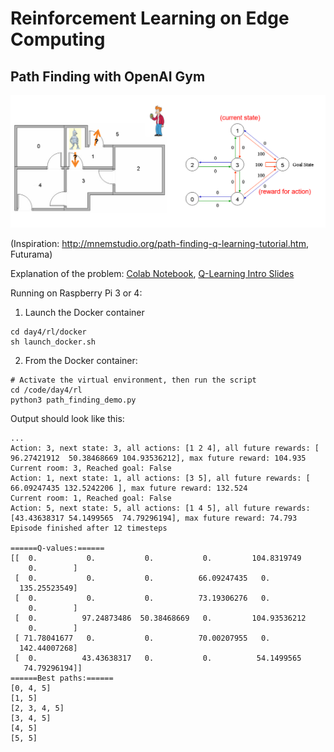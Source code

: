 # Reinforcement Learning on Edge Computing

## Path Finding with OpenAI Gym

![image](path_finding_intro.png)

(Inspiration: http://mnemstudio.org/path-finding-q-learning-tutorial.htm, Futurama)

Explanation of the problem: [Colab Notebook](path_finding_demo.ipynb), [Q-Learning Intro Slides](https://github.com/lisaong/diec/blob/master/day4/rl/some%20intro%20slides.pdf)

Running on Raspberry Pi 3 or 4:
1. Launch the Docker container 
```
cd day4/rl/docker
sh launch_docker.sh
```

2. From the Docker container:
```
# Activate the virtual environment, then run the script
cd /code/day4/rl
python3 path_finding_demo.py
```

Output should look like this:
```
...
Action: 3, next state: 3, all actions: [1 2 4], all future rewards: [ 96.27421912  50.38468669 104.93536212], max future reward: 104.935
Current room: 3, Reached goal: False
Action: 1, next state: 1, all actions: [3 5], all future rewards: [ 66.09247435 132.5242206 ], max future reward: 132.524
Current room: 1, Reached goal: False
Action: 5, next state: 5, all actions: [1 4 5], all future rewards: [43.43638317 54.1499565  74.79296194], max future reward: 74.793
Episode finished after 12 timesteps

======Q-values:======
[[  0.           0.           0.           0.         104.8319749
    0.        ]
 [  0.           0.           0.          66.09247435   0.
  135.25523549]
 [  0.           0.           0.          73.19306276   0.
    0.        ]
 [  0.          97.24873486  50.38468669   0.         104.93536212
    0.        ]
 [ 71.78041677   0.           0.          70.00207955   0.
  142.44007268]
 [  0.          43.43638317   0.           0.          54.1499565
   74.79296194]]
======Best paths:======
[0, 4, 5]
[1, 5]
[2, 3, 4, 5]
[3, 4, 5]
[4, 5]
[5, 5]
```
